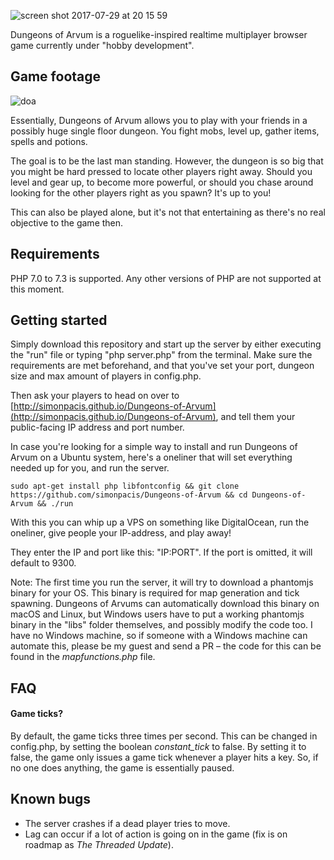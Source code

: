 ![screen shot 2017-07-29 at 20 15 59](https://user-images.githubusercontent.com/7118482/28747275-336ba6a8-749b-11e7-8f2b-5b76f96137da.png)

Dungeons of Arvum is a roguelike-inspired realtime multiplayer browser game currently under "hobby development".

## Game footage
![doa](https://user-images.githubusercontent.com/7118482/79126239-e0064200-7d9f-11ea-9214-3d54506aa65c.gif)

Essentially, Dungeons of Arvum allows you to play with your friends in a possibly huge single floor dungeon. You fight mobs, level up, gather items, spells and potions. 

The goal is to be the last man standing. However, the dungeon is so big that you might be hard pressed to locate other players right away. Should you level and gear up, to become more powerful, or should you chase around looking for the other players right as you spawn? It's up to you!

This can also be played alone, but it's not that entertaining as there's no real objective to the game then.

## Requirements
PHP 7.0 to 7.3 is supported. Any other versions of PHP are not supported at this moment.

## Getting started
Simply download this repository and start up the server by either executing the "run" file or typing "php server.php" from the terminal. Make sure the requirements are met beforehand, and that you've set your port, dungeon size and max amount of players in config.php.

Then ask your players to head on over to [http://simonpacis.github.io/Dungeons-of-Arvum](http://simonpacis.github.io/Dungeons-of-Arvum), and tell them your public-facing IP address and port number.

In case you're looking for a simple way to install and run Dungeons of Arvum on a Ubuntu system, here's a oneliner that will set everything needed up for you, and run the server.
```
sudo apt-get install php libfontconfig && git clone https://github.com/simonpacis/Dungeons-of-Arvum && cd Dungeons-of-Arvum && ./run
```

With this you can whip up a VPS on something like DigitalOcean, run the oneliner, give people your IP-address, and play away!

They enter the IP and port like this: "IP:PORT". If the port is omitted, it will default to 9300.
  
Note: The first time you run the server, it will try to download a phantomjs binary for your OS. This binary is required for map generation and tick spawning. Dungeons of Arvums can automatically download this binary on macOS and Linux, but Windows users have to put a working phantomjs binary in the "libs" folder themselves, and possibly modify the code too. I have no Windows machine, so if someone with a Windows machine can automate this, please be my guest and send a PR – the code for this can be found in the *mapfunctions.php* file.

## FAQ
#### Game ticks?
By default, the game ticks three times per second. This can be changed in config.php, by setting the boolean *constant_tick* to false. By setting it to false, the game only issues a game tick whenever a player hits a key. So, if no one does anything, the game is essentially paused.

## Known bugs
- The server crashes if a dead player tries to move.
- Lag can occur if a lot of action is going on in the game (fix is on roadmap as *The Threaded Update*). 
